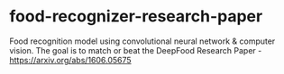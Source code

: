 # food-recognizer-research-paper
Food recognition model using convolutional neural network &amp; computer vision. The goal is to match or beat the DeepFood Research Paper - https://arxiv.org/abs/1606.05675
